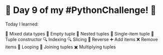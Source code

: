# 🌟 Day 9 of my #PythonChallenge! 🌟

 Today I learned:

🔄 Mixed data types
🔄 Empty tuple
🔄 Nested tuples
🔄 Single-item tuple
🔄 Tuple constructor
🔍 Indexing
🔍 Slicing
🔁 Reverse
➕ Add items
❌ Remove items
🔄 Looping
🔗 Joining tuples
✖️ Multiplying tuples
